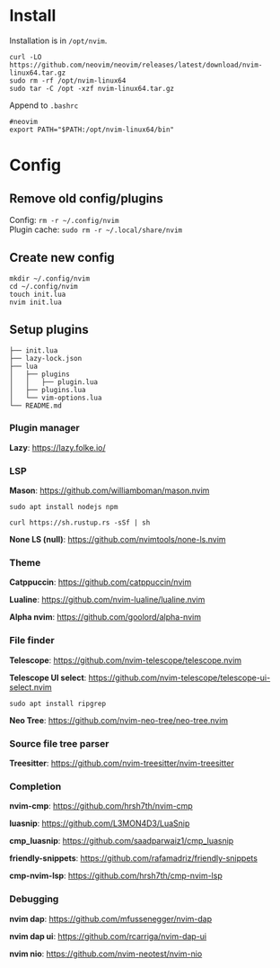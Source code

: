 # Install

Installation is in `/opt/nvim`.
```
curl -LO https://github.com/neovim/neovim/releases/latest/download/nvim-linux64.tar.gz
sudo rm -rf /opt/nvim-linux64
sudo tar -C /opt -xzf nvim-linux64.tar.gz
```
Append to `.bashrc`
```
#neovim
export PATH="$PATH:/opt/nvim-linux64/bin"
```

# Config

## Remove old config/plugins
Config: `rm -r ~/.config/nvim`  
Plugin cache: `sudo rm -r ~/.local/share/nvim`

## Create new config
```
mkdir ~/.config/nvim
cd ~/.config/nvim
touch init.lua
nvim init.lua
```

## Setup plugins

```
├── init.lua
├── lazy-lock.json
├── lua
│   ├── plugins
│   │   ├── plugin.lua
│   ├── plugins.lua
│   └── vim-options.lua
└── README.md
```

### Plugin manager
**Lazy**: https://lazy.folke.io/

### LSP
**Mason**: https://github.com/williamboman/mason.nvim

`sudo apt install nodejs npm`

`curl https://sh.rustup.rs -sSf | sh`

**None LS (null)**: https://github.com/nvimtools/none-ls.nvim

### Theme
**Catppuccin**: https://github.com/catppuccin/nvim

**Lualine**: https://github.com/nvim-lualine/lualine.nvim

**Alpha nvim**: https://github.com/goolord/alpha-nvim

### File finder
**Telescope**: https://github.com/nvim-telescope/telescope.nvim

**Telescope UI select**: https://github.com/nvim-telescope/telescope-ui-select.nvim

`sudo apt install ripgrep`

**Neo Tree**: https://github.com/nvim-neo-tree/neo-tree.nvim

### Source file tree parser
**Treesitter**: https://github.com/nvim-treesitter/nvim-treesitter

### Completion
**nvim-cmp**: https://github.com/hrsh7th/nvim-cmp

**luasnip**: https://github.com/L3MON4D3/LuaSnip

**cmp_luasnip**: https://github.com/saadparwaiz1/cmp_luasnip

**friendly-snippets**: https://github.com/rafamadriz/friendly-snippets

**cmp-nvim-lsp**: https://github.com/hrsh7th/cmp-nvim-lsp

### Debugging
**nvim dap**: https://github.com/mfussenegger/nvim-dap

**nvim dap ui**: https://github.com/rcarriga/nvim-dap-ui

**nvim nio**: https://github.com/nvim-neotest/nvim-nio
